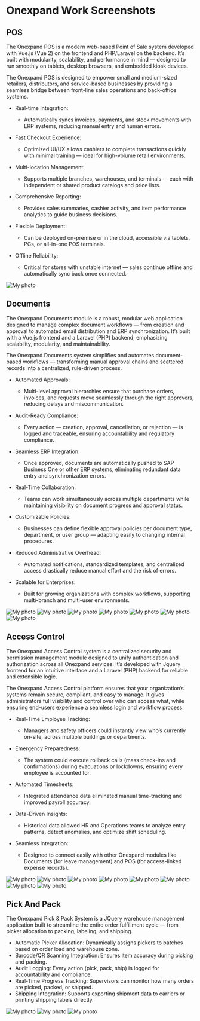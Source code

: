 # Onexpand Work Screenshots


## POS

The Onexpand POS is a modern web-based Point of Sale system developed with Vue.js (Vue 2) on the frontend and PHP/Laravel on the backend. It’s built with modularity, scalability, and performance in mind — designed to run smoothly on tablets, desktop browsers, and embedded kiosk devices.

The Onexpand POS is designed to empower small and medium-sized retailers, distributors, and service-based businesses by providing a seamless bridge between front-line sales operations and back-office systems.

- Real-time Integration:
    - Automatically syncs invoices, payments, and stock movements with ERP systems, reducing manual entry and human errors.
- Fast Checkout Experience:
    - Optimized UI/UX allows cashiers to complete transactions quickly with minimal training — ideal for high-volume retail environments.
- Multi-location Management:
    - Supports multiple branches, warehouses, and terminals — each with independent or shared product catalogs and price lists.
- Comprehensive Reporting:
    - Provides sales summaries, cashier activity, and item performance analytics to guide business decisions.

- Flexible Deployment:
    - Can be deployed on-premise or in the cloud, accessible via tablets, PCs, or all-in-one POS terminals.

- Offline Reliability:
    - Critical for stores with unstable internet — sales continue offline and automatically sync back once connected.


![My photo](/pos/Screenshot_1.png)


## Documents

The Onexpand Documents module is a robust, modular web application designed to manage complex document workflows — from creation and approval to automated email distribution and ERP synchronization. It’s built with a Vue.js frontend and a Laravel (PHP) backend, emphasizing scalability, modularity, and maintainability.

The Onexpand Documents system simplifies and automates document-based workflows — transforming manual approval chains and scattered records into a centralized, rule-driven process.

- Automated Approvals:
    - Multi-level approval hierarchies ensure that purchase orders, invoices, and requests move seamlessly through the right approvers, reducing delays and miscommunication.

- Audit-Ready Compliance:
    - Every action — creation, approval, cancellation, or rejection — is logged and traceable, ensuring accountability and regulatory compliance.

- Seamless ERP Integration:
    - Once approved, documents are automatically pushed to SAP Business One or other ERP systems, eliminating redundant data entry and synchronization errors.

- Real-Time Collaboration:
    - Teams can work simultaneously across multiple departments while maintaining visibility on document progress and approval status.

- Customizable Policies:
    - Businesses can define flexible approval policies per document type, department, or user group — adapting easily to changing internal procedures.

- Reduced Administrative Overhead:
    - Automated notifications, standardized templates, and centralized access drastically reduce manual effort and the risk of errors.

- Scalable for Enterprises:
    - Built for growing organizations with complex workflows, supporting multi-branch and multi-user environments.


![My photo](/documents/Screenshot_1.png)
![My photo](/documents/Screenshot_2.png)
![My photo](/documents/Screenshot_3.png)
![My photo](/documents/Screenshot_4.png)
![My photo](/documents/Screenshot_5.png)
![My photo](/documents/Screenshot_6.png)
![My photo](/documents/Screenshot_7.png)

## Access Control

The Onexpand Access Control system is a centralized security and permission management module designed to unify authentication and authorization across all Onexpand services. It’s developed with Jquery frontend for an intuitive interface and a Laravel (PHP) backend for reliable and extensible logic.

The Onexpand Access Control platform ensures that your organization’s systems remain secure, compliant, and easy to manage. It gives administrators full visibility and control over who can access what, while ensuring end-users experience a seamless login and workflow process.

- Real-Time Employee Tracking:
    - Managers and safety officers could instantly view who’s currently on-site, across multiple buildings or departments.

- Emergency Preparedness:
    - The system could execute rollback calls (mass check-ins and confirmations) during evacuations or lockdowns, ensuring every employee is accounted for.

- Automated Timesheets:
    - Integrated attendance data eliminated manual time-tracking and improved payroll accuracy.

- Data-Driven Insights:
    - Historical data allowed HR and Operations teams to analyze entry patterns, detect anomalies, and optimize shift scheduling.

- Seamless Integration:
    - Designed to connect easily with other Onexpand modules like Documents (for leave management) and POS (for access-linked expense records).

![My photo](/access_control/Screenshot_1.png)
![My photo](/access_control/Screenshot_2.png)
![My photo](/access_control/Screenshot_3.png)
![My photo](/access_control/Screenshot_4.png)
![My photo](/access_control/Screenshot_6.png)
![My photo](/access_control/Screenshot_8.png)
![My photo](/access_control/Screenshot_9.png)
![My photo](/access_control/Screenshot_10.png)


## Pick And Pack

The Onexpand Pick & Pack System is a JQuery warehouse management application built to streamline the entire order fulfillment cycle — from picker allocation to packing, labeling, and shipping.


- Automatic Picker Allocation: Dynamically assigns pickers to batches based on order load and warehouse zone.
- Barcode/QR Scanning Integration: Ensures item accuracy during picking and packing.
- Audit Logging: Every action (pick, pack, ship) is logged for accountability and compliance.
- Real-Time Progress Tracking: Supervisors can monitor how many orders are picked, packed, or shipped.
- Shipping Integration: Supports exporting shipment data to carriers or printing shipping labels directly.

![My photo](/pick_and_pack/Screenshot_1.png)
![My photo](/pick_and_pack/Screenshot_4.png)
![My photo](/pick_and_pack/Screenshot_3.png)